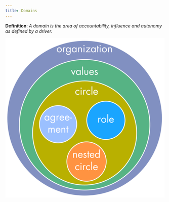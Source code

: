```yaml
---
title: Domains
---
```



**Definition**: _A domain is the area of accountability, influence and autonomy as defined by a  driver._


![](img/tension-driver-domain/nested-domains.png)